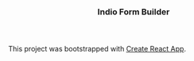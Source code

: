 <header textAlign="center">
<h3> Indio Form Builder</h3>
</header>

This project was bootstrapped with [Create React App](https://github.com/facebookincubator/create-react-app).

